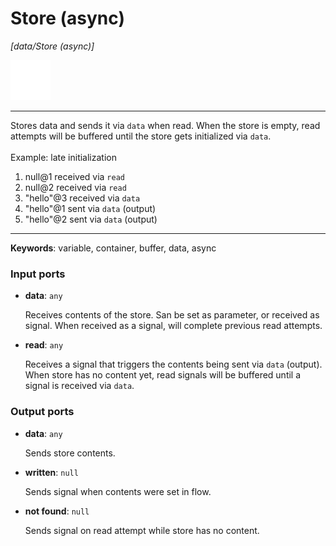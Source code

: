 # Store (async)

_[data/Store (async)]_

![icon](</assets/icons/11e997ab-33d0-473a-aa56-1e2fe4d30d5c.png>)

---

Stores data and sends it via `data` when read. When the store is empty, read attempts will be buffered until the store gets initialized via `data`.<br>
<br>
Example: late initialization<br>
1. null@1 received via `read`<br>
2. null@2 received via `read`<br>
3. "hello"@3 received via `data`<br>
4. "hello"@1 sent via `data` (output)<br>
5. "hello"@2 sent via `data` (output)<br>

---

__Keywords__: variable, container, buffer, data, async

### Input ports

* __data__: ` any `

    Receives contents of the store. San be set as parameter, or received as signal. When received as a signal, will complete previous read attempts.<br>


* __read__: ` any `

    Receives a signal that triggers the contents being sent via `data` (output). When store has no content yet, read signals will be buffered until a signal is received via `data`.<br>

### Output ports

* __data__: ` any `

    Sends store contents.<br>


* __written__: ` null `

    Sends signal when contents were set in flow.<br>


* __not found__: ` null `

    Sends signal on read attempt while store has no content.<br>

